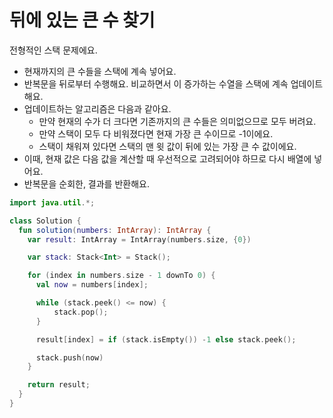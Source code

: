 # 뒤에 있는 큰 수 찾기

전형적인 스택 문제에요.

- 현재까지의 큰 수들을 스택에 계속 넣어요.
- 반복문을 뒤로부터 수행해요. 비교하면서 이 증가하는 수열을 스택에 계속 업데이트해요.
- 업데이트하는 알고리즘은 다음과 같아요.
  - 만약 현재의 수가 더 크다면 기존까지의 큰 수들은 의미없으므로 모두 버려요.
  - 만약 스택이 모두 다 비워졌다면 현재 가장 큰 수이므로 -1이에요.
  - 스택이 채워져 있다면 스택의 맨 윗 값이 뒤에 있는 가장 큰 수 값이에요.
- 이때, 현재 값은 다음 값을 계산할 때 우선적으로 고려되어야 하므로 다시 배열에 넣어요.
- 반복문을 순회한, 결과를 반환해요.

```kt
import java.util.*;

class Solution {
  fun solution(numbers: IntArray): IntArray {
    var result: IntArray = IntArray(numbers.size, {0})

    var stack: Stack<Int> = Stack();

    for (index in numbers.size - 1 downTo 0) {
      val now = numbers[index];

      while (stack.peek() <= now) {
          stack.pop();
      }

      result[index] = if (stack.isEmpty()) -1 else stack.peek();

      stack.push(now)
    }

    return result;
  }
}
```
